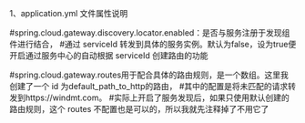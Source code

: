 1、application.yml 文件属性说明

#spring.cloud.gateway.discovery.locator.enabled：是否与服务注册于发现组件进行结合，
#通过 serviceId 转发到具体的服务实例。默认为false，设为true便开启通过服务中心的自动根据 serviceId 创建路由的功能        

#spring.cloud.gateway.routes用于配合具体的路由规则，是一个数组。这里我创建了一个 id 为default_path_to_http的路由，
#其中的配置是将未匹配的请求转发到https://windmt.com。
#实际上开启了服务发现后，如果只使用默认创建的路由规则，这个 routes 不配置也是可以的，所以我就先注释掉了不用它了